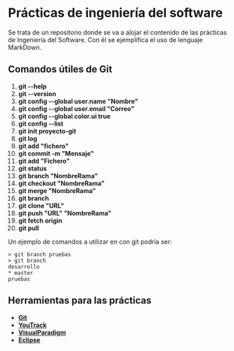 # Prácticas de ingeniería del software

Se trata de un repositorio donde se va a alojar el contenido de las prácticas de Ingeniería del Software. Con él se ejemplifica el uso de lenguaje MarkDown.

## Comandos útiles de Git

1. **git --help**
2. **git --version**
3. **git config --global user.name "Nombre"**
4. **git config --global user.email "Correo"**
5. **git config --global color.ui true**
6. **git config --list**
7. **git init proyecto-git**
8. **git log**
9. **git add "fichero"**
10. **git commit -m "Mensaje"**
11. **git add "Fichero"**
12. **git status**
13. **git branch "NombreRama"**
14. **git checkout "NombreRama"**
15. **git merge "NombreRama"**
16. **git branch**
17. **git clone "URL"**
18. **git push "URL" "NombreRama"**
19. **git fetch origin**
20. **git pull**

Un ejemplo de comandos a utilizar en con git podría ser:
```
> git branch pruebas
> git branch
desarrollo
* master
pruebas
```

## Herramientas para las prácticas

* **[Git](https://git-scm.com/)**
* **[YouTrack](https://www.jetbrains.com/youtrack/)**
* **[VisualParadigm](https://www.visual-paradigm.com/)**
* **[Eclipse](https://www.eclipse.org/)**

